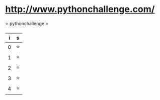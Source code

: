 # http://www.pythonchallenge.com/

⭐ pythonchallenge ⭐

|  i  |  s  |
| :-: | :-: |
|  0  | ⭐  |
|  1  | ⭐  |
|  2  | ⭐  |
|  3  | ⭐  |
|  4  | ⭐  |
